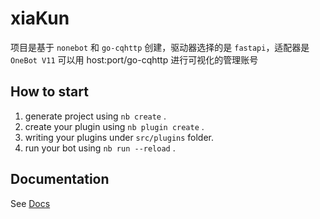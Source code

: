 # xiaKun

项目是基于 `nonebot` 和 `go-cqhttp` 创建，驱动器选择的是 `fastapi`，适配器是 `OneBot V11` 
可以用 host:port/go-cqhttp 进行可视化的管理账号




## How to start

1. generate project using `nb create` .
2. create your plugin using `nb plugin create` .
3. writing your plugins under `src/plugins` folder.
4. run your bot using `nb run --reload` .

## Documentation

See [Docs](https://v2.nonebot.dev/)
